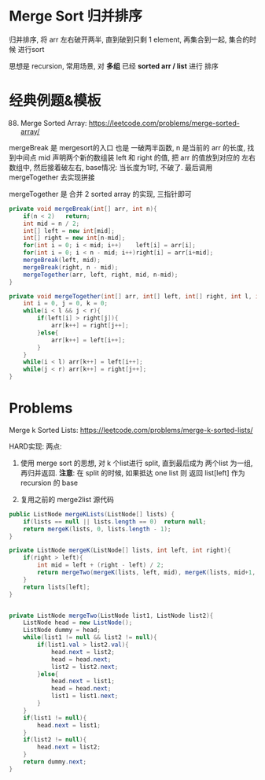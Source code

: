 # Merge Sort 归并排序
归并排序, 将 arr 左右破开两半, 直到破到只剩 1 element, 再集合到一起, 集合的时候 进行sort 

思想是 recursion, 常用场景, 对 **多组** 已经 **sorted arr / list** 进行 排序

# 经典例题&模板
88. Merge Sorted Array: https://leetcode.com/problems/merge-sorted-array/

mergeBreak 是 mergesort的入口 也是 一破两半函数, n 是当前的 arr 的长度, 找到中间点 mid 声明两个新的数组装 left 和 right 的值, 把 arr 的值放到对应的 左右数组中, 然后接着破左右, base情况: 当长度为1时, 不破了. 最后调用 mergeTogether 去实现拼接

mergeTogether 是 合并 2 sorted array 的实现, 三指针即可

```java
private void mergeBreak(int[] arr, int n){
    if(n < 2)   return;
    int mid = n / 2;
    int[] left = new int[mid];
    int[] right = new int[n-mid];
    for(int i = 0; i < mid; i++)    left[i] = arr[i];
    for(int i = 0; i < n - mid; i++)right[i] = arr[i+mid];
    mergeBreak(left, mid);
    mergeBreak(right, n - mid);
    mergeTogether(arr, left, right, mid, n-mid);
}

private void mergeTogether(int[] arr, int[] left, int[] right, int l, int r){
    int i = 0, j = 0, k = 0;
    while(i < l && j < r){
        if(left[i] > right[j]){
            arr[k++] = right[j++];
        }else{
            arr[k++] = left[i++];
        }
    }
    while(i < l) arr[k++] = left[i++];
    while(j < r) arr[k++] = right[j++];
}
```

# Problems

Merge k Sorted Lists: https://leetcode.com/problems/merge-k-sorted-lists/


HARD实现: 两点: 

1. 使用 merge sort 的思想, 对 k 个list进行 split, 直到最后成为 两个list 为一组, 再归并返回. **注意**: 在 split 的时候, 如果抵达 one list 则 返回 list[left] 作为 recursion 的 base

2. 复用之前的 merge2list 源代码

```java
public ListNode mergeKLists(ListNode[] lists) {
    if(lists == null || lists.length == 0)  return null;
    return mergeK(lists, 0, lists.length - 1);
}

private ListNode mergeK(ListNode[] lists, int left, int right){
    if(right > left){
        int mid = left + (right - left) / 2;
        return mergeTwo(mergeK(lists, left, mid), mergeK(lists, mid+1, right));
    }
    return lists[left];
}


private ListNode mergeTwo(ListNode list1, ListNode list2){
    ListNode head = new ListNode();
    ListNode dummy = head;
    while(list1 != null && list2 != null){
        if(list1.val > list2.val){
            head.next = list2;
            head = head.next;
            list2 = list2.next;
        }else{
            head.next = list1;
            head = head.next;
            list1 = list1.next;
        }
    }
    if(list1 != null){
        head.next = list1;
    }
    if(list2 != null){
        head.next = list2;
    }
    return dummy.next;
}
```